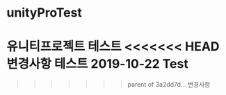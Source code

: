 # unityProTest
 유니티프로젝트 테스트
<<<<<<< HEAD
변경사항 테스트
2019-10-22 Test
=======
>>>>>>> parent of 3a2dd7d... 변경사항
